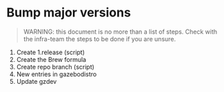 # Bump major versions

> WARNING: this document is no more than a list of steps. Check with the infra-team
> the steps to be done if you are unsure.

 1. Create 1.release (script)
 1. Create the Brew formula
 1. Create repo branch (script)
 1. New entries in gazebodistro
 1. Update gzdev
